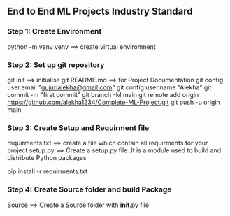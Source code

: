 ## **End to End ML Projects** Industry Standard


### Step 1: Create Environment
python -m venv venv ==> create virtual environment

### Step 2: Set up git repository
git init            ==> initialise git
README.md           ==> for Project Documentation
git config user.email "gujurialekha@gmail.com"
git config user.name "Alekha"
git commit -m "first commit"
git branch -M main
git remote add origin https://github.com/alekha1234/Complete-ML-Project.git
git push -u origin main

### Step 3: Create Setup and Requirment file
requirments.txt     ==> create a file which contain all requirments for your project
setup.py            ==> Create a setup.py file .It is a module used to build and distribute Python packages

pip install -r requirments.txt

### Step 4: Create Source folder and build Package
Source              ==> Create a Source folder with __init__.py file